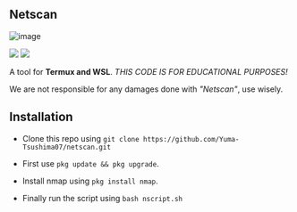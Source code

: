 ##  Netscan
![image](https://user-images.githubusercontent.com/86202527/123516812-fa0e0680-d66b-11eb-8e05-2d10a1bb8240.png)



[![](https://img.shields.io/github/stars/Yuma-Tsushima07/netscan?color=pink&style=for-the-badge)](https://github.com/Yuma-Tsushima07/netscan/stargazers)<space><space>          [![](https://img.shields.io/github/forks/Yuma-Tsushima07/netscan?color=pink&style=for-the-badge)](https://github.com/Yuma-Tsushima07/netscan/network)<space><space>

A tool for **Termux and WSL**. 
*THIS CODE IS FOR EDUCATIONAL PURPOSES!*

We are not responsible for any damages done with *"Netscan"*, use wisely.

## Installation 
 * Clone this repo using
``git clone https://github.com/Yuma-Tsushima07/netscan.git``

 * First use 
 ``pkg update && pkg upgrade``.
* Install nmap using 
 ``pkg install nmap``.
* Finally run the script using
``bash nscript.sh``

